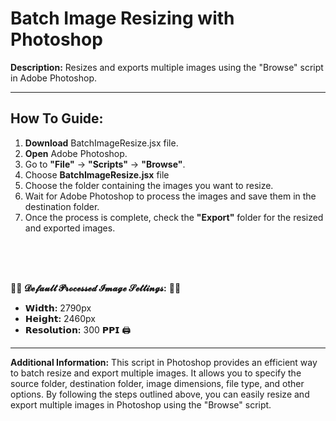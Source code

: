 # Batch Image Resizing with Photoshop

**Description:** Resizes and exports multiple images using the "Browse" script in Adobe Photoshop.

---
## How To Guide:

1. **Download** BatchImageResize.jsx file.
1. **Open** Adobe Photoshop.
2. Go to **"File"** -> **"Scripts"** -> **"Browse"**.
3. Choose **BatchImageResize.jsx** file
5. Choose the folder containing the images you want to resize.
8. Wait for Adobe Photoshop to process the images and save them in the destination folder.
9. Once the process is complete, check the **"Export"** folder for the resized and exported images.


<br/><br/><br/> 

🌄📸 **__𝓓𝓮𝓯𝓪𝓾𝓵𝓽 𝓟𝓻𝓸𝓬𝓮𝓼𝓼𝓮𝓭 𝓘𝓶𝓪𝓰𝓮 𝓢𝓮𝓽𝓽𝓲𝓷𝓰𝓼:__** 📸🌄

- **𝗪𝗶𝗱𝘁𝗵:** 2790px
- **𝗛𝗲𝗶𝗴𝗵𝘁:** 2460px
- **𝗥𝗲𝘀𝗼𝗹𝘂𝘁𝗶𝗼𝗻:** 300 𝗣𝗣𝗜 🖨️



---
**Additional Information:** This script in Photoshop provides an efficient way to batch resize and export multiple images. It allows you to specify the source folder, destination folder, image dimensions, file type, and other options. By following the steps outlined above, you can easily resize and export multiple images in Photoshop using the "Browse" script.
